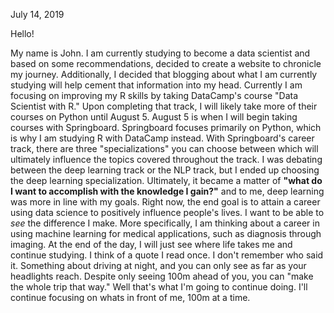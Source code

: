 July 14, 2019

Hello! 

My name is John. I am currently studying to become a data scientist and based on some recommendations, decided to create a website to chronicle my journey. Additionally, I decided that blogging about what I am currently studying will help cement that information into my head. Currently I am focusing on improving my R skills by taking DataCamp's course "Data Scientist with R." Upon completing that track, I will likely take more of their courses on Python until August 5. August 5 is when I will begin taking courses with Springboard. Springboard focuses primarily on Python, which is why I am studying R with DataCamp instead. With Springboard's career track, there are three "specializations" you can choose between which will ultimately influence the topics covered throughout the track. I was debating between the deep learning track or the NLP track, but I ended up choosing the deep learning specialization. Ultimately, it became a matter of **"what do I want to accomplish with the knowledge I gain?"** and to me, deep learning was more in line with my goals. Right now, the end goal is to attain a career using data science to positively influence people's lives. I want to be able to *see* the difference I make. More specifically, I am thinking about a career in using machine learning for medical applications, such as diagnosis through imaging. At the end of the day, I will just see where life takes me and continue studying. I think of a quote I read once. I don't remember who said it. Something about driving at night, and you can only see as far as your headlights reach. Despite only seeing 100m ahead of you, you can "make the whole trip that way." Well that's what I'm going to continue doing. I'll continue focusing on whats in front of me, 100m at a time. 
